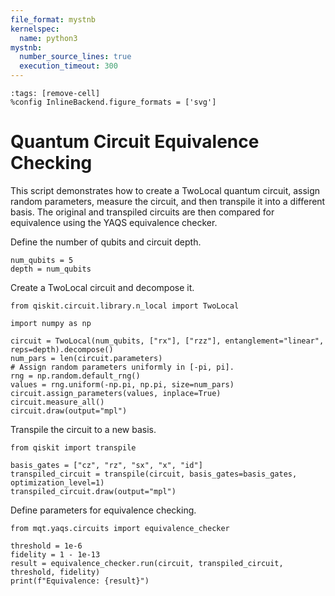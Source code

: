 ```yaml
---
file_format: mystnb
kernelspec:
  name: python3
mystnb:
  number_source_lines: true
  execution_timeout: 300
---
```


```{code-cell} ipython3
:tags: [remove-cell]
%config InlineBackend.figure_formats = ['svg']
```

# Quantum Circuit Equivalence Checking

This script demonstrates how to create a TwoLocal quantum circuit, assign random parameters,
measure the circuit, and then transpile it into a different basis. The original and transpiled
circuits are then compared for equivalence using the YAQS equivalence checker.

Define the number of qubits and circuit depth.

```{code-cell} ipython3
num_qubits = 5
depth = num_qubits
```

Create a TwoLocal circuit and decompose it.

```{code-cell} ipython3
from qiskit.circuit.library.n_local import TwoLocal

import numpy as np

circuit = TwoLocal(num_qubits, ["rx"], ["rzz"], entanglement="linear", reps=depth).decompose()
num_pars = len(circuit.parameters)
# Assign random parameters uniformly in [-pi, pi].
rng = np.random.default_rng()
values = rng.uniform(-np.pi, np.pi, size=num_pars)
circuit.assign_parameters(values, inplace=True)
circuit.measure_all()
circuit.draw(output="mpl")
```

Transpile the circuit to a new basis.

```{code-cell} ipython3
from qiskit import transpile

basis_gates = ["cz", "rz", "sx", "x", "id"]
transpiled_circuit = transpile(circuit, basis_gates=basis_gates, optimization_level=1)
transpiled_circuit.draw(output="mpl")
```

Define parameters for equivalence checking.

```{code-cell} ipython3
from mqt.yaqs.circuits import equivalence_checker

threshold = 1e-6
fidelity = 1 - 1e-13
result = equivalence_checker.run(circuit, transpiled_circuit, threshold, fidelity)
print(f"Equivalence: {result}")
```
